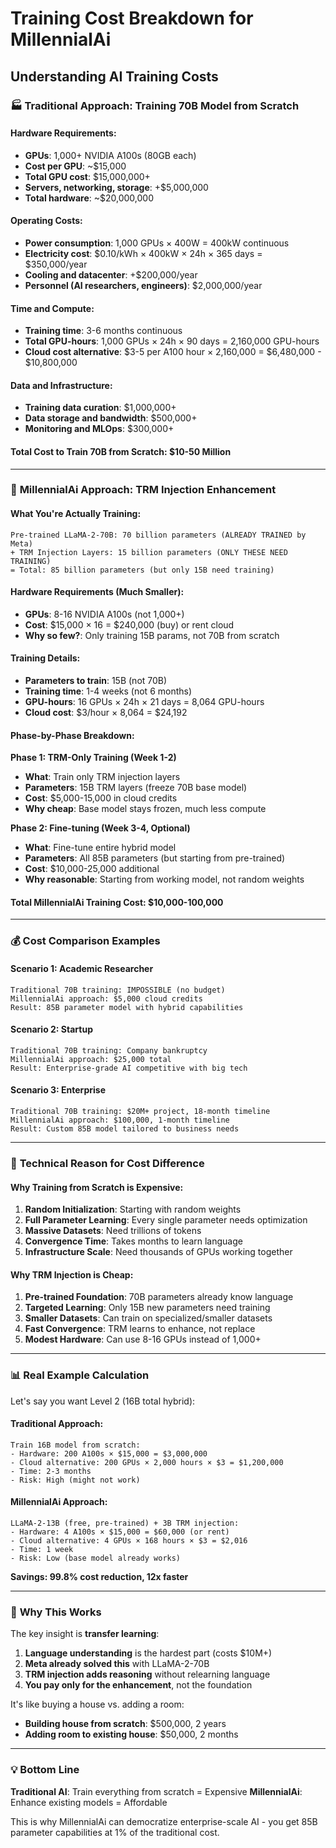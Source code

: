 # Training Cost Breakdown for MillennialAi

## Understanding AI Training Costs

### 🏭 **Traditional Approach: Training 70B Model from Scratch**

#### Hardware Requirements:
- **GPUs**: 1,000+ NVIDIA A100s (80GB each)
- **Cost per GPU**: ~$15,000
- **Total GPU cost**: $15,000,000+
- **Servers, networking, storage**: +$5,000,000
- **Total hardware**: ~$20,000,000

#### Operating Costs:
- **Power consumption**: 1,000 GPUs × 400W = 400kW continuous
- **Electricity cost**: $0.10/kWh × 400kW × 24h × 365 days = $350,000/year
- **Cooling and datacenter**: +$200,000/year
- **Personnel (AI researchers, engineers)**: $2,000,000/year

#### Time and Compute:
- **Training time**: 3-6 months continuous
- **Total GPU-hours**: 1,000 GPUs × 24h × 90 days = 2,160,000 GPU-hours
- **Cloud cost alternative**: $3-5 per A100 hour × 2,160,000 = $6,480,000 - $10,800,000

#### Data and Infrastructure:
- **Training data curation**: $1,000,000+
- **Data storage and bandwidth**: $500,000+
- **Monitoring and MLOps**: $300,000+

#### **Total Cost to Train 70B from Scratch: $10-50 Million**

---

### 🚀 **MillennialAi Approach: TRM Injection Enhancement**

#### What You're Actually Training:
```
Pre-trained LLaMA-2-70B: 70 billion parameters (ALREADY TRAINED by Meta)
+ TRM Injection Layers: 15 billion parameters (ONLY THESE NEED TRAINING)
= Total: 85 billion parameters (but only 15B need training)
```

#### Hardware Requirements (Much Smaller):
- **GPUs**: 8-16 NVIDIA A100s (not 1,000+)
- **Cost**: $15,000 × 16 = $240,000 (buy) or rent cloud
- **Why so few?**: Only training 15B params, not 70B from scratch

#### Training Details:
- **Parameters to train**: 15B (not 70B)
- **Training time**: 1-4 weeks (not 6 months)
- **GPU-hours**: 16 GPUs × 24h × 21 days = 8,064 GPU-hours
- **Cloud cost**: $3/hour × 8,064 = $24,192

#### Phase-by-Phase Breakdown:

**Phase 1: TRM-Only Training (Week 1-2)**
- **What**: Train only TRM injection layers
- **Parameters**: 15B TRM layers (freeze 70B base model)
- **Cost**: $5,000-15,000 in cloud credits
- **Why cheap**: Base model stays frozen, much less compute

**Phase 2: Fine-tuning (Week 3-4, Optional)**
- **What**: Fine-tune entire hybrid model
- **Parameters**: All 85B parameters (but starting from pre-trained)
- **Cost**: $10,000-25,000 additional
- **Why reasonable**: Starting from working model, not random weights

#### **Total MillennialAi Training Cost: $10,000-100,000**

---

### 💰 **Cost Comparison Examples**

#### Scenario 1: Academic Researcher
```
Traditional 70B training: IMPOSSIBLE (no budget)
MillennialAi approach: $5,000 cloud credits
Result: 85B parameter model with hybrid capabilities
```

#### Scenario 2: Startup
```
Traditional 70B training: Company bankruptcy
MillennialAi approach: $25,000 total
Result: Enterprise-grade AI competitive with big tech
```

#### Scenario 3: Enterprise
```
Traditional 70B training: $20M+ project, 18-month timeline
MillennialAi approach: $100,000, 1-month timeline  
Result: Custom 85B model tailored to business needs
```

---

### 🔬 **Technical Reason for Cost Difference**

#### Why Training from Scratch is Expensive:

1. **Random Initialization**: Starting with random weights
2. **Full Parameter Learning**: Every single parameter needs optimization
3. **Massive Datasets**: Need trillions of tokens
4. **Convergence Time**: Takes months to learn language
5. **Infrastructure Scale**: Need thousands of GPUs working together

#### Why TRM Injection is Cheap:

1. **Pre-trained Foundation**: 70B parameters already know language
2. **Targeted Learning**: Only 15B new parameters need training
3. **Smaller Datasets**: Can train on specialized/smaller datasets
4. **Fast Convergence**: TRM learns to enhance, not replace
5. **Modest Hardware**: Can use 8-16 GPUs instead of 1,000+

---

### 📊 **Real Example Calculation**

Let's say you want Level 2 (16B total hybrid):

#### Traditional Approach:
```
Train 16B model from scratch:
- Hardware: 200 A100s × $15,000 = $3,000,000
- Cloud alternative: 200 GPUs × 2,000 hours × $3 = $1,200,000
- Time: 2-3 months
- Risk: High (might not work)
```

#### MillennialAi Approach:
```
LLaMA-2-13B (free, pre-trained) + 3B TRM injection:
- Hardware: 4 A100s × $15,000 = $60,000 (or rent)
- Cloud alternative: 4 GPUs × 168 hours × $3 = $2,016
- Time: 1 week
- Risk: Low (base model already works)
```

**Savings: 99.8% cost reduction, 12x faster**

---

### 🎯 **Why This Works**

The key insight is **transfer learning**:

1. **Language understanding** is the hardest part (costs $10M+)
2. **Meta already solved this** with LLaMA-2-70B
3. **TRM injection adds reasoning** without relearning language
4. **You pay only for the enhancement**, not the foundation

It's like buying a house vs. adding a room:
- **Building house from scratch**: $500,000, 2 years
- **Adding room to existing house**: $50,000, 2 months

---

### 💡 **Bottom Line**

**Traditional AI**: Train everything from scratch = Expensive
**MillennialAi**: Enhance existing models = Affordable

This is why MillennialAi can democratize enterprise-scale AI - you get 85B parameter capabilities at 1% of the traditional cost.